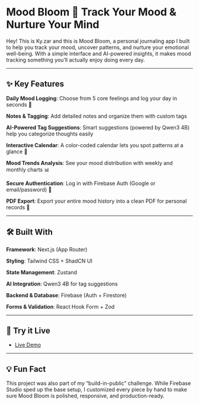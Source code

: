 # Mood Bloom 🌸 Track Your Mood & Nurture Your Mind

Hey! This is Ky.zar and this is Mood Bloom, a personal journaling app I built to help you track your mood, uncover patterns, and nurture your emotional well-being. With a simple interface and AI-powered insights, it makes mood tracking something you’ll actually enjoy doing every day.

---

## ✨ Key Features

**Daily Mood Logging**: Choose from 5 core feelings and log your day in seconds 🌈

**Notes & Tagging**: Add detailed notes and organize them with custom tags

**AI-Powered Tag Suggestions**: Smart suggestions (powered by Qwen3 4B) help you categorize thoughts easily

**Interactive Calendar**: A color-coded calendar lets you spot patterns at a glance 📅

**Mood Trends Analysis**: See your mood distribution with weekly and monthly charts 📊

**Secure Authentication**: Log in with Firebase Auth (Google or email/password) 🔐

**PDF Export**: Export your entire mood history into a clean PDF for personal records 📄

---

## 🛠 Built With

**Framework**: Next.js (App Router)

**Styling**: Tailwind CSS + ShadCN UI

**State Management**: Zustand

**AI Integration**: Qwen3 4B for tag suggestions

**Backend & Database**: Firebase (Auth + Firestore)

**Forms & Validation**: React Hook Form + Zod

---

## 🚀 Try it Live

- [Live Demo]()

---

## 💡 Fun Fact

This project was also part of my “build-in-public” challenge. While Firebase Studio sped up the base setup, I customized every piece by hand to make sure Mood Bloom is polished, responsive, and production-ready.